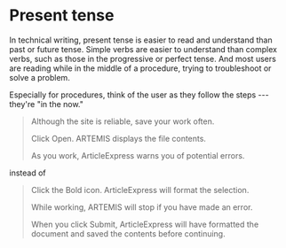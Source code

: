 Present tense
=============

In technical writing, present tense is easier to read and understand
than past or future tense. Simple verbs are easier to understand than
complex verbs, such as those in the progressive or perfect tense. And
most users are reading while in the middle of a procedure, trying to
troubleshoot or solve a problem.

Especially for procedures, think of the user as they follow the steps
--- they're "in the now."

> Although the site is reliable, save your work often.
>
> Click Open. ARTEMIS displays the file contents.
>
> As you work, ArticleExpress warns you of potential errors.

instead of

> Click the Bold icon. ArticleExpress will format the selection.
>
> While working, ARTEMIS will stop if you have made an error.
>
> When you click Submit, ArticleExpress will have formatted the document
> and saved the contents before continuing.

